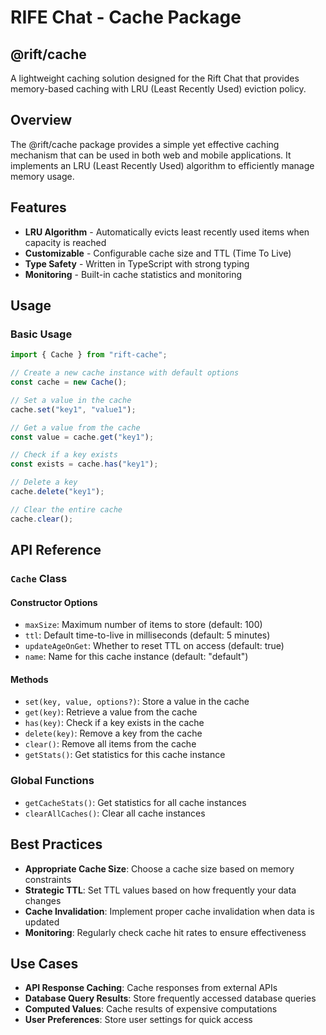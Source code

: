 # RIFE Chat - Cache Package

## @rift/cache

A lightweight caching solution designed for the Rift Chat that provides memory-based caching with LRU (Least Recently Used) eviction policy.

## Overview

The @rift/cache package provides a simple yet effective caching mechanism that can be used in both web and mobile applications. It implements an LRU (Least Recently Used) algorithm to efficiently manage memory usage.

## Features

- **LRU Algorithm** - Automatically evicts least recently used items when capacity is reached
- **Customizable** - Configurable cache size and TTL (Time To Live)
- **Type Safety** - Written in TypeScript with strong typing
- **Monitoring** - Built-in cache statistics and monitoring

## Usage

### Basic Usage

```typescript
import { Cache } from "rift-cache";

// Create a new cache instance with default options
const cache = new Cache();

// Set a value in the cache
cache.set("key1", "value1");

// Get a value from the cache
const value = cache.get("key1");

// Check if a key exists
const exists = cache.has("key1");

// Delete a key
cache.delete("key1");

// Clear the entire cache
cache.clear();
```

## API Reference

### `Cache` Class

#### Constructor Options

- `maxSize`: Maximum number of items to store (default: 100)
- `ttl`: Default time-to-live in milliseconds (default: 5 minutes)
- `updateAgeOnGet`: Whether to reset TTL on access (default: true)
- `name`: Name for this cache instance (default: "default")

#### Methods

- `set(key, value, options?)`: Store a value in the cache
- `get(key)`: Retrieve a value from the cache
- `has(key)`: Check if a key exists in the cache
- `delete(key)`: Remove a key from the cache
- `clear()`: Remove all items from the cache
- `getStats()`: Get statistics for this cache instance

### Global Functions

- `getCacheStats()`: Get statistics for all cache instances
- `clearAllCaches()`: Clear all cache instances

## Best Practices

- **Appropriate Cache Size**: Choose a cache size based on memory constraints
- **Strategic TTL**: Set TTL values based on how frequently your data changes
- **Cache Invalidation**: Implement proper cache invalidation when data is updated
- **Monitoring**: Regularly check cache hit rates to ensure effectiveness

## Use Cases

- **API Response Caching**: Cache responses from external APIs
- **Database Query Results**: Store frequently accessed database queries
- **Computed Values**: Cache results of expensive computations
- **User Preferences**: Store user settings for quick access
